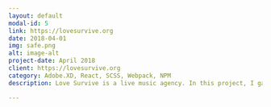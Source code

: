```yaml
---
layout: default
modal-id: 5
link: https://lovesurvive.org
date: 2018-04-01
img: safe.png
alt: image-alt
project-date: April 2018
client: https://lovesurvive.org
category: Adobe.XD, React, SCSS, Webpack, NPM
description: Love Survive is a live music agency. In this project, I gain experience with UI/UX design in Adobe.XD, responsive design/development as well as refactor HTML, CSS to React and utilize SCSS within the build process.

---
```

